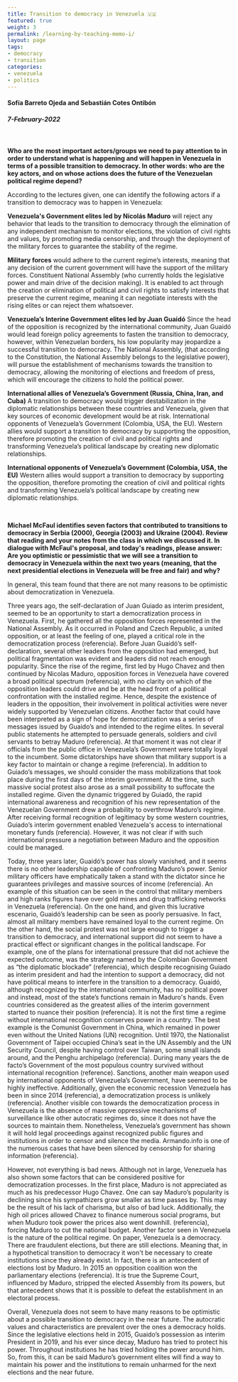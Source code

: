 ```yaml
---
title: Transition to democracy in Venezuela 🇻🇪
featured: true
weight: 3
permalink: /learning-by-teaching-memo-i/
layout: page
tags: 
- democracy
- transition
categories:
- venezuela
- politics
---
```


#### Sofía Barreto Ojeda and Sebastián Cotes Ontibón
##### 7-February-2022
<br>

**Who are the most important actors/groups we need to pay attention to in order to understand what is happening and will happen in Venezuela in terms of a possible transition to democracy. In other words: who are the key actors, and on whose actions does the future of the Venezuelan political regime depend?**


According to the lectures given, one can identify the following actors if a transition to democracy was to happen in Venezuela:

**Venezuela's Government elites led by Nicolás Maduro** will reject any behavior that leads to the transition to democracy through the elimination of any independent mechanism to monitor elections, the violation of civil rights and values, by promoting media censorship, and through the deployment of the military forces to guarantee the stability of the regime. 

**Military forces** would adhere to the current regime’s interests, meaning that any decision of the current government will have the support of the military forces. 
Constituent National Assembly (who currently holds the legislative power and main drive of the decision making). It is enabled to act through the creation or elimination of political and civil rights to satisfy interests that preserve the current regime, meaning it can negotiate interests with the rising elites or can reject them whatsoever.

**Venezuela’s Interine Government elites led by Juan Guaidó** Since the head of the opposition is recognized by the international community, Juan Guaidó would lead foreign policy agreements to fasten the transition to democracy, however, within Venezuelan borders, his low popularity may jeopardize a successful transition to democracy.
The National Assembly, (that according to the Constitution, the National Assembly belongs to the legislative power), will pursue the establishment of mechanisms towards the transition to democracy, allowing the monitoring of elections and freedom of press, which will encourage the citizens to hold the political power.

**International allies of Venezuela’s Government (Russia, China, Iran, and Cuba)** A transition to democracy would trigger destabilization in the diplomatic relationships between these countries and Venezuela, given that key sources of economic development would be at risk. 
International opponents of Venezuela’s Government (Colombia, USA, the EU). Western allies would support a transition to democracy by supporting the opposition, therefore promoting the creation of civil and political rights and transforming Venezuela’s political landscape by creating new diplomatic relationships.

**International opponents of Venezuela’s Government (Colombia, USA, the EU)** Western allies would support a transition to democracy by supporting the opposition, therefore promoting the creation of civil and political rights and transforming Venezuela’s political landscape by creating new diplomatic relationships.
 
<br>

**Michael McFaul identifies seven factors that contributed to transitions to democracy in Serbia (2000), Georgia (2003) and Ukraine (2004). Review that reading and your notes from the class in which we discussed it. In dialogue with McFaul's proposal, and today's readings, please answer: Are you optimistic or pessimistic that we will see a transition to democracy in Venezuela within the next two years (meaning, that the next presidential elections in Venezuela will be free and fair) and why?** 


In general, this team found that there are not many reasons to be optimistic about democratization in Venezuela. 

Three years ago, the self-declaration of Juan Guiado as interim president, seemed to be an opportunity to start a democratization process in Venezuela. First, he gathered all the opposition forces represented in the National Assembly. As it occurred in Poland and Czech Republic, a united opposition, or at least the feeling of one, played a critical role in the democratization process (referencia). Before Juan Guaidó’s self-declaration, several other leaders from the opposition had emerged, but political fragmentation was evident and leaders did not reach enough popularity. Since the rise of the regime, first led by Hugo Chavez and then continued by Nicolas Maduro, opposition forces in Venezuela have covered a broad political spectrum (referencia), with no clarity on which of the opposition leaders could drive and be at the head front of a political confrontation with the installed regime. Hence, despite the existence of leaders in the opposition, their involvement in political activities were never widely supported by Venezuelan citizens. Another factor that could have been interpreted as a sign of hope for democratization was a series of messages issued by Guaido’s and intended to the regime elites. In several public statements he attempted to persuade generals, soldiers and civil servants to betray Maduro (referencia). At that moment it was not clear if officials from the public office in Venezuela’s Government were totally loyal to the incumbent. Some dictatorships have shown that military support is a key factor to maintain or change a regime (referencia). In addition to Guiado’s messages, we should consider the mass mobilizations that took place during the first days of the interim government. At the time, such massive social protest also arose as a small possibility to suffocate the installed regime. Given the dynamic triggered by Guiadó, the rapid international awareness and recognition of his new representation of the Venezuelan Government drew a probability to overthrow Maduro’s regime. After receiving formal recognition of legitimacy by some western countries, Guiado’s interim government enabled Venezuela's access to international monetary funds (referencia). However, it was not clear if with such international pressure a negotiation between Maduro and the opposition could be managed.


Today, three years later, Guaidó’s power has slowly vanished, and it seems there is no other leadership capable of confronting Maduro’s power. Senior military officers have emphatically taken a stand with the dictator since he guarantees privileges and massive sources of income (referencia). An example of this situation can be seen in the control that military members and high ranks figures have over gold mines and drug trafficking networks in Venezuela (referencia). On the one hand, and given this lucrative escenario, Guaidó’s leadership can be seen as poorly persuasive. In fact, almost all military members have remained loyal to the current regime. On the other hand, the social protest was not large enough to trigger a transition to democracy, and international support did not seem to have a practical effect or significant changes in the political landscape. For example, one of the plans for international pressure that did not achieve the expected outcome, was the strategy named by the Colombian Government as “the diplomatic blockade” (referencia),  which despite recognising Guiado as interim president and had the intention to support a democracy, did not have political means to interfere in the transition to a democracy. Guaidó, although recognized by the international community, has no political power and instead, most of the state’s functions remain in Maduro's hands. Even countries considered as the greatest allies of the interim government started to nuance their position (referencia). It is not the first time a regime without international recognition conserves power in a country. The best example is the Comunist Government in China, which remained in power even without the United Nations (UN) recognition. Until 1970, the Nationalist Government of Taipei occupied China’s seat in the UN Assembly and the UN Security Council, despite having control over Taiwan, some small islands around, and the Penghu archipelago (referencia). During many years the de facto’s Government of the most populous country survived without international recognition (reference). Sanctions, another main weapon used by international opponents of Venezuela’s Government, have seemed to be highly ineffective. Additionally, given the economic recession Venezuela has been in since 2014 (referencia), a democratization process is unlikely (referencia). Another visible con towards the democratization process in Venezuela is the absence of massive oppressive mechanisms of surveillance like other autocratic regimes do, since it does not have the sources to maintain them. Nonetheless, Venezuela’s government has shown it will hold legal proceedings against recognized public figures and institutions in order to censor and silence the media. Armando.info is one of the numerous cases that have been silenced by censorship for sharing information (referencia).  

However, not everything is bad news. Although not in large, Venezuela has also shown some factors that can be considered positive for democratization processes. In the first place, Maduro is not appreciated as much as his predecessor Hugo Chavez. One can say Maduro’s popularity is declining since his sympathizers grow smaller as time passes by. This may be the result of his lack of charisma, but also of bad luck. Additionally, the high oil prices allowed Chavez to finance numerous social programs, but when Muduro took power the prices also went downhill. (referencia), forcing Maduro to cut the national budget. Another factor seen in Venezuela is the nature of the political regime. On paper, Venezuela is a democracy. There are fraudulent elections, but there are still elections. Meaning that, in a hypothetical transition to democracy it won't be necessary to create institutions since they already exist. In fact, there is an antecedent of elections lost by Maduro. In 2015 an opposition coalition won the parliamentary elections (referencia). It is true the Supreme Court, influenced by Maduro, stripped the elected Assembly from its powers, but that antecedent shows that it is possible to defeat the establishment in an electoral process.

Overall, Venezuela does not seem to have many reasons to be optimistic about a possible transition to democracy in the near future. The autocratic values and characteristics are prevalent over the ones a democracy holds. Since the legislative elections held in 2015, Guaido’s possession as interim President in 2019, and his ever since decay, Maduro has tried to protect his power. Throughout institutions he has tried holding the power around him. So, from this, it can be said Maduro’s government elites will find a way to maintain his power and the institutions to remain unharmed for the next elections and the near future. 
